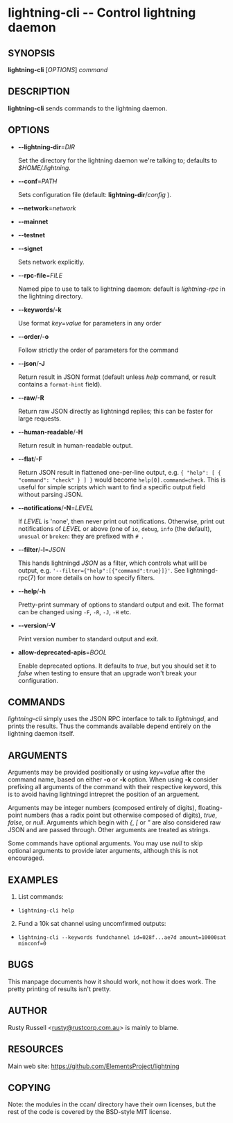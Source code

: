 lightning-cli -- Control lightning daemon
=========================================

SYNOPSIS
--------

**lightning-cli** \[*OPTIONS*\] *command*

DESCRIPTION
-----------

**lightning-cli** sends commands to the lightning daemon.

OPTIONS
-------

* **--lightning-dir**=*DIR*

  Set the directory for the lightning daemon we're talking to; defaults to
*$HOME/.lightning*.

* **--conf**=*PATH*

  Sets configuration file (default: **lightning-dir**/*config* ).

* **--network**=*network*
* **--mainnet**
* **--testnet**
* **--signet**

  Sets network explicitly.

* **--rpc-file**=*FILE*

  Named pipe to use to talk to lightning daemon: default is
*lightning-rpc* in the lightning directory.

* **--keywords**/**-k**

  Use format *key*=*value* for parameters in any order

* **--order**/**-o**

  Follow strictly the order of parameters for the command

* **--json**/**-J**

  Return result in JSON format (default unless *help* command,
or result contains a `format-hint` field).

* **--raw**/**-R**

  Return raw JSON directly as lightningd replies; this can be faster for
large requests.

* **--human-readable**/**-H**

  Return result in human-readable output.

* **--flat**/**-F**

  Return JSON result in flattened one-per-line output, e.g. `{ "help":
[ { "command": "check" } ] }` would become `help[0].command=check`.
This is useful for simple scripts which want to find a specific output
field without parsing JSON.

* **--notifications**/**-N**=*LEVEL*

  If *LEVEL* is 'none', then never print out notifications.  Otherwise,
print out notifications of *LEVEL* or above (one of `io`, `debug`,
`info` (the default), `unusual` or `broken`: they are prefixed with `#
`.

* **--filter**/**-l**=*JSON*

  This hands lightningd *JSON* as a filter, which controls what will be output, e.g. `'--filter={"help":[{"command":true}]}'`.  See lightningd-rpc(7) for more details on how to specify filters.

* **--help**/**-h**

  Pretty-print summary of options to standard output and exit.  The format can
be changed using `-F`, `-R`, `-J`, `-H` etc.

* **--version**/**-V**

  Print version number to standard output and exit.

* **allow-deprecated-apis**=*BOOL*

  Enable deprecated options. It defaults to *true*, but you should set
it to *false* when testing to ensure that an upgrade won't break your
configuration.

COMMANDS
--------

*lightning-cli* simply uses the JSON RPC interface to talk to
*lightningd*, and prints the results. Thus the commands available depend
entirely on the lightning daemon itself.

ARGUMENTS
---------

Arguments may be provided positionally or using *key*=*value* after the
command name, based on either **-o** or **-k** option. When using **-k** 
consider prefixing all arguments of the command with their respective keyword, 
this is to avoid having lightningd intrepret the position of an arguement. 

Arguments may be integer numbers (composed entirely of digits), floating-point 
numbers (has a radix point but otherwise composed of digits), *true*, *false*,
or *null*. Arguments which begin with *{*, *[* or *"* are also considered
raw JSON and are passed through.  Other arguments are treated as strings.

Some commands have optional arguments. You may use *null* to skip
optional arguments to provide later arguments, although this is not encouraged.

EXAMPLES
--------

1. List commands:

  * `lightning-cli help`

2. Fund a 10k sat channel using uncomfirmed outputs:

  * `lightning-cli --keywords fundchannel id=028f...ae7d amount=10000sat minconf=0`

BUGS
----

This manpage documents how it should work, not how it does work. The
pretty printing of results isn't pretty.

AUTHOR
------

Rusty Russell <<rusty@rustcorp.com.au>> is mainly to blame.

RESOURCES
---------

Main web site: <https://github.com/ElementsProject/lightning>

COPYING
-------

Note: the modules in the ccan/ directory have their own licenses, but
the rest of the code is covered by the BSD-style MIT license.

